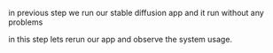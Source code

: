 

in previous step we run our stable diffusion app and it run without any problems


in this step lets rerun our app and observe the system usage. 


